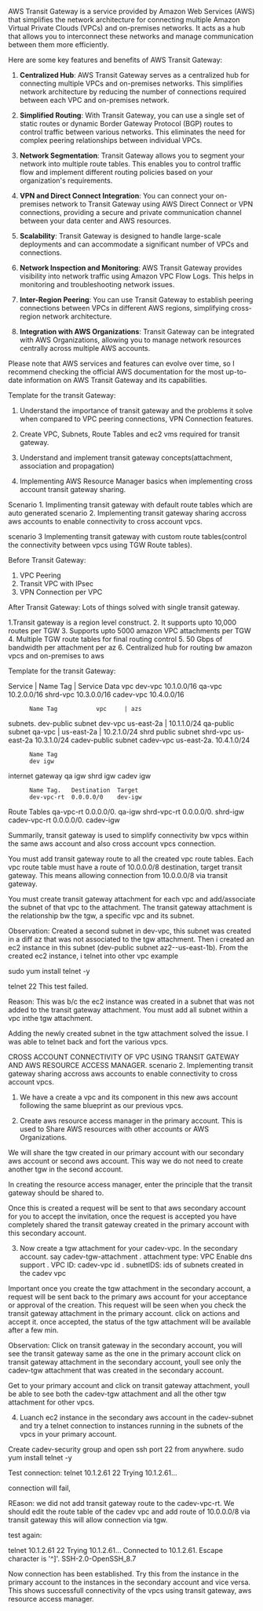 AWS Transit Gateway is a service provided by Amazon Web Services (AWS) that simplifies the network architecture for connecting multiple Amazon Virtual Private Clouds (VPCs) and on-premises networks. It acts as a hub that allows you to interconnect these networks and manage communication between them more efficiently.

Here are some key features and benefits of AWS Transit Gateway:

1. **Centralized Hub**: AWS Transit Gateway serves as a centralized hub for connecting multiple VPCs and on-premises networks. This simplifies network architecture by reducing the number of connections required between each VPC and on-premises network.

2. **Simplified Routing**: With Transit Gateway, you can use a single set of static routes or dynamic Border Gateway Protocol (BGP) routes to control traffic between various networks. This eliminates the need for complex peering relationships between individual VPCs.

3. **Network Segmentation**: Transit Gateway allows you to segment your network into multiple route tables. This enables you to control traffic flow and implement different routing policies based on your organization's requirements.

4. **VPN and Direct Connect Integration**: You can connect your on-premises network to Transit Gateway using AWS Direct Connect or VPN connections, providing a secure and private communication channel between your data center and AWS resources.

5. **Scalability**: Transit Gateway is designed to handle large-scale deployments and can accommodate a significant number of VPCs and connections.

6. **Network Inspection and Monitoring**: AWS Transit Gateway provides visibility into network traffic using Amazon VPC Flow Logs. This helps in monitoring and troubleshooting network issues.

7. **Inter-Region Peering**: You can use Transit Gateway to establish peering connections between VPCs in different AWS regions, simplifying cross-region network architecture.

8. **Integration with AWS Organizations**: Transit Gateway can be integrated with AWS Organizations, allowing you to manage network resources centrally across multiple AWS accounts.

Please note that AWS services and features can evolve over time, so I recommend checking the official AWS documentation for the most up-to-date information on AWS Transit Gateway and its capabilities.

Template for the transit Gateway:

1. Understand the importance of transit gateway and the problems it solve when compared to VPC peering connections, VPN Connection features.

2. Create VPC, Subnets, Route Tables and ec2 vms required for transit gateway.

3. Understand and implement transit gateway concepts(attachment, association and propagation)

4. Implementing AWS Resource Manager basics when implementing cross account transit gateway sharing.

Scenario 1. Implimenting transit gateway with default route tables which are auto generated
scenario 2. Implementing transit gateway sharing accross aws accounts to enable connectivity to cross account vpcs.

scenario 3 Implementing transit gateway with custom route tables(control the connectivity between vpcs using TGW Route tables).


Before Transit Gateway:
1. VPC Peering
2. Transit VPC with IPsec
3. VPN Connection per VPC

After Transit Gateway:
Lots of things solved with single transit gateway.

1.Transit gateway is a region level construct.
2. It supports upto 10,000 routes per TGW
3. Supports upto 5000 amazon VPC attachments per TGW
4. Multiple TGW route tables for final routing control
5. 50 Gbps of bandwidth per attachment per az
6. Centralized hub for routing bw amazon vpcs and on-premises to aws


Template for the transit Gateway:

Service | Name Tag | Service Data
vpc       dev-vpc    10.1.0.0/16
          qa-vpc     10.2.0.0/16
		  shrd-vpc   10.3.0.0/16
		  cadev-vpc  10.4.0.0/16
		  
		  Name Tag           vpc     | azs
subnets.  dev-public subnet  dev-vpc   us-east-2a | 10.1.1.0/24
          qa-public subnet   qa-vpc  | us-east-2a | 10.2.1.0/24
		  shrd public subnet shrd-vpc  us-east-2a   10.3.1.0/24
		  cadev-public subnet cadev-vpc us-east-2a. 10.4.1.0/24
		  
		  Name Tag
		  dev igw
internet gateway 
          qa igw
		  shrd igw
		  cadev igw
		  
		  
		  Name Tag.   Destination  Target
		  dev-vpc-rt  0.0.0.0/0    dev-igw
Route Tables
          qa-vpc-rt   0.0.0.0/0.    qa-igw
		  shrd-vpc-rt 0.0.0.0/0.    shrd-igw  
		  cadev-vpc-rt 0.0.0.0/0.   cadev-igw


Summarily, transit gateway is used to simplify connectivity bw vpcs within the same aws account and also cross account vpcs connection.

You must add transit gateway route to all the created vpc route tables.
Each vpc route table must have a route of 10.0.0.0/8 destination, target transit gateway. This means allowing connection from 10.0.0.0/8 via transit gateway.

You must create transit gateway attachment for each vpc and add/associate the subnet of that vpc to the attachment.
The transit gateway attachment is the relationship bw the tgw, a specific vpc and its subnet.

Observation: Created a second subnet in dev-vpc, this subnet was created in a diff az that was not associated to the tgw attachment. 
Then i created an ec2 instance in this subnet (dev-public subnet az2--us-east-1b).
From the created ec2 instance, i telnet into other vpc example

sudo yum install telnet -y

telnet <qa-ec2-ip-address> 22
This test failed.

Reason:
This was b/c the ec2 instance was created in a subnet that was not added to the transit gateway attachment.
You must add all subnet within a vpc inthe tgw attachment.

Adding the newly created subnet in the tgw attachment solved the issue.
I was able to telnet back and fort the various vpcs.


CROSS ACCOUNT CONNECTIVITY OF VPC USING TRANSIT GATEWAY AND AWS RESOURCE ACCESS MANAGER.
scenario 2. Implementing transit gateway sharing accross aws accounts to enable connectivity to cross account vpcs.

1. We have a create a vpc and its component in this new aws account following the same blueprint as our previous vpcs.

2. Create aws resource access manager in the primary account.
This is used to Share AWS resources with other accounts or AWS Organizations.

We will share the tgw created in our primary account with our secondary aws account or second aws account. This way we do not need to create another tgw in the second account.

In creating the resource access manager, enter the principle <aws account id> that the transit gateway should be shared to.

Once this is created a request will be sent to that aws secondary account for you to accept the invitation, once the request is  accepted you have completely shared the transit gateway created in the primary account with this secondary account.

3. Now create a tgw attachment for your cadev-vpc. In the secondary account.
  say cadev-tgw-attachment
  . attachment type: VPC
    Enable dns support
  .  VPC ID: cadev-vpc id
  . subnetIDS: ids of subnets created in the cadev vpc
  
  Important once you create the tgw attachment in the secondary account, a request will be sent back to the primary aws account for your acceptance or approval of the creation. This request will be seen when you check the transit gateway attachment in the primary account. click on actions and accept it. 
  once accepted, the status of the tgw attachment will be available after a few min.
  
  Observation:
  Click on transit gateway in the secondary account, you will see the transit gateway same as the one in the primary account
  click on transit gateway attachment in the secondary account, youll see only the cadev-tgw attachment that was created in the secondary account.
  
Get to your primary account and click on transit gateway attachment, youll be able to see both the cadev-tgw attachment and all the other tgw attachment for other vpcs.


4. Luanch ec2 instance in the secondary aws account in the cadev-subnet and try a telnet connection to instances running in the subnets of the vpcs in your primary account.

Create cadev-security group and open ssh port 22 from anywhere.
sudo yum install telnet -y

Test connection:
telnet 10.1.2.61 22
Trying 10.1.2.61...

connection will fail,

REason: we did not add transit gateway route to the cadev-vpc-rt.
We should edit the route table of the cadev vpc and add route of 10.0.0.0/8 via transit gateway this will allow connection via tgw.

test again:

telnet 10.1.2.61 22
Trying 10.1.2.61...
Connected to 10.1.2.61.
Escape character is '^]'.
SSH-2.0-OpenSSH_8.7

Now connection has been established.
Try this from the instance in the primary account to the instances in the secondary account and vice versa. This shows successfull connectivity of the vpcs using transit gateway, aws resource access manager.

  
 	



